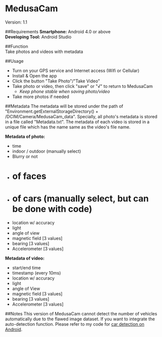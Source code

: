 # MedusaCam  
Version: 1.1

##Requirements
**Smartphone:** Android 4.0 or above  
**Developing Tool:**  Android Studio

##Function  
Take photos and videos with metadata

##Usage
- Turn on your GPS service and Internet access (Wifi or Cellular)
- Install & Open the app
- Click the button "Take Photo"/"Take Video"
- Take photo or video, then click "save" or "√" to return to MedusaCam 
	- *Keep phone stable when saving photo/video*
- Take more photos if needed

##Metadata 
The metadata will be stored under the path of "Environment.getExternalStorageDirectory() + /DCIM/Camera/MedusaCam_data". Specially, all photo's metadata is stored in a file called "Metadata.txt". The metadata of each video is stored in a unique file which has the name same as the video's file name.  

**Metadata of photo:**
- time
- indoor / outdoor (manually select)
- Blurry or not
- # of faces
- # of cars (manually select, but can be done with code)
- location w/ accuracy 
- light
- angle of view
- magnetic field [3 values]
- bearing [3 values]
- Accelerometer [3 values]

**Metadata of video:**
- start/end time
- timestamp (every 10ms) 
- location w/ accuracy 
- light
- angle of View
- magnetic field [3 values]
- bearing [3 values]
- Accelerometer [3 values]

##Notes
This version of MedusaCam cannot detect the number of vehicles automatically due to the flawed image dataset. If you want to integrate the auto-detection function. Please refer to my code for [car detection on Android](http://www.youtube.com).